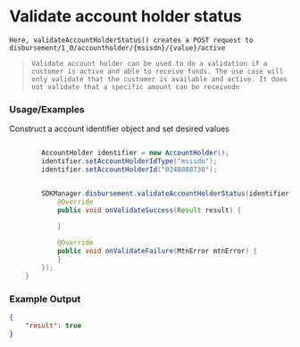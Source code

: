
# Validate account holder status


`Here, validateAccountHolderStatus() creates a POST request to disbursement/1_0/accountholder/{msisdn}/{value}/active`

> `Validate account holder can be used to do a validation if a customer is active and able to receive funds. The use case will only validate that the customer is available and active. It does not validate that a specific amount can be receivedn `

### Usage/Examples

Construct a account identifier object and set desired values

```java

        AccountHolder identifier = new AccountHolder();
        identifier.setAccountHolderIdType("msisdn");
        identifier.setAccountHolderId("0248888736");


        SDKManager.disbursement.validateAccountHolderStatus(identifier, new ValidateAccountInterface() {
            @Override
            public void onValidateSuccess(Result result) {
              
            }

            @Override
            public void onValidateFailure(MtnError mtnError) {
            }
        });
    }


```
### Example Output

```json
{
	"result": true
}

```


